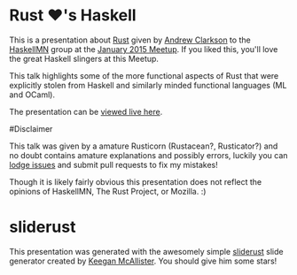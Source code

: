 # Rust ♥'s Haskell

This is a presentation about [Rust](http://www.rust-lang.org/) given by [Andrew Clarkson](https://github.com/bitborn) to the [HaskellMN](http://www.meetup.com/HaskellMN/) group at the [January 2015 Meetup](http://www.meetup.com/HaskellMN/events/218800623/). If you liked this, you'll love the great Haskell slingers at this Meetup.

This talk highlights some of the more functional aspects of Rust that were explicitly stolen from Haskell and similarly minded functional languages (ML and OCaml).

The presentation can be [viewed live here](http://bitborn.github.io/rust-hearts-haskell/slides.html).

#Disclaimer

This talk was given by a amature Rusticorn (Rustacean?, Rusticator?) and no doubt contains amature explanations and possibly errors, luckily you can [lodge issues](https://github.com/bitborn/rust-hearts-haskell/issues) and submit pull requests to fix my mistakes!

Though it is likely fairly obvious this presentation does not reflect the opinions of HaskellMN, The Rust Project, or Mozilla. :)

# sliderust

This presentation was generated with the awesomely simple [sliderust](https://github.com/kmcallister/sliderust) slide generator created by [Keegan McAllister](https://github.com/kmcallister). You should give him some stars!
